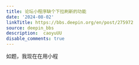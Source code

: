 ```yaml
---
title: 论坛小程序缺个下拉刷新的功能
date: '2024-08-02'
linkTitle: https://bbs.deepin.org/en/post/275972
source: deepin_bbs
description:  caoyuUU 
disable_comments: true
---
```

如题，我现在在用小程
